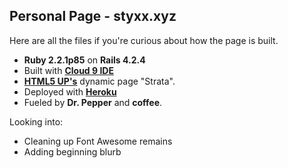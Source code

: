 ## Personal Page - styxx.xyz

Here are all the files if you're curious about how the page is built.
* **Ruby 2.2.1p85** on **Rails 4.2.4**
* Built with **[Cloud 9 IDE](http://c9.io)**
* **[HTML5 UP's](http://html5up.net/)** dynamic page "Strata".
* Deployed with **[Heroku](https://www.heroku.com)**
* Fueled by **Dr. Pepper** and **coffee**.


Looking into:
* Cleaning up Font Awesome remains
* Adding beginning blurb
